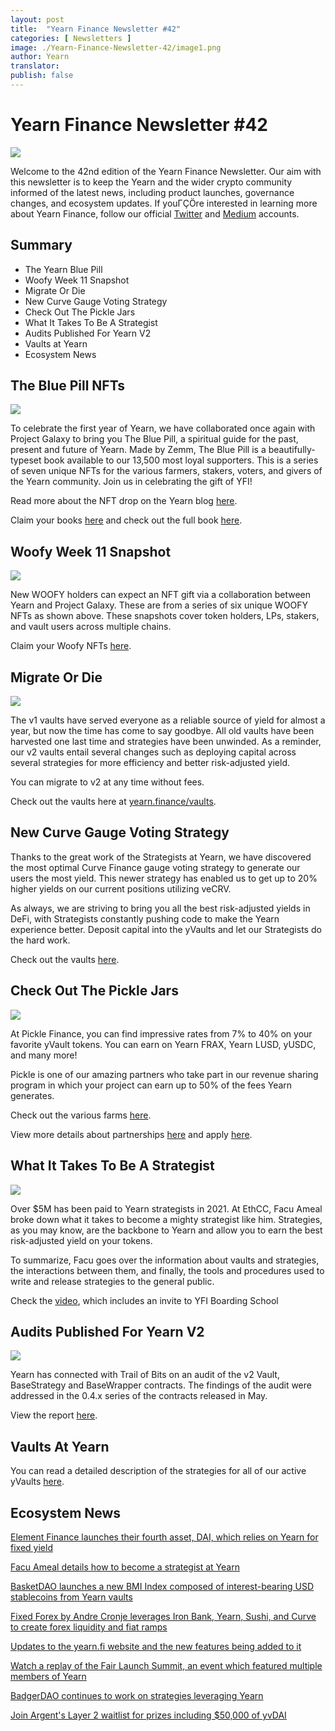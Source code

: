 ```yaml
---
layout: post
title:  "Yearn Finance Newsletter #42"
categories: [ Newsletters ]
image: ./Yearn-Finance-Newsletter-42/image1.png
author: Yearn
translator:
publish: false
---
```


# Yearn Finance Newsletter #42

![](image1.png)

Welcome to the 42nd edition of the Yearn Finance Newsletter. Our aim with this newsletter is to keep the Yearn and the wider crypto community informed of the latest news, including product launches, governance changes, and ecosystem updates. If youΓÇÖre interested in learning more about Yearn Finance, follow our official [Twitter](https://twitter.com/iearnfinance) and [Medium](https://medium.com/iearn) accounts.

## **Summary**

- The Yearn Blue Pill
- Woofy Week 11 Snapshot
- Migrate Or Die
- New Curve Gauge Voting Strategy
- Check Out The Pickle Jars
- What It Takes To Be A Strategist
- Audits Published For Yearn V2
- Vaults at Yearn
- Ecosystem News

## **The Blue Pill NFTs**

![](image2.png)

To celebrate the first year of Yearn, we have collaborated once again with Project Galaxy to bring you The Blue Pill, a spiritual guide for the past, present and future of Yearn. Made by Zemm, The Blue Pill is a beautifully-typeset book available to our 13,500 most loyal supporters. This is a series of seven unique NFTs for the various farmers, stakers, voters, and givers of the Yearn community. Join us in celebrating the gift of YFI!

Read more about the NFT drop on the Yearn blog [here](https://medium.com/iearn/the-blue-pill-ca44ed01f16f).

Claim your books [here](https://galaxy.eco/yearn) and check out the full book [here](https://thebluepill.eth.link/).

## **Woofy Week 11 Snapshot**

![](image3.png)

New WOOFY holders can expect an NFT gift via a collaboration between Yearn and Project Galaxy. These are from a series of six unique WOOFY NFTs as shown above. These snapshots cover token holders, LPs, stakers, and vault users across multiple chains.

Claim your Woofy NFTs [here](https://galaxy.eco/yearn).

## **Migrate Or Die**

![](image4.png)

The v1 vaults have served everyone as a reliable source of yield for almost a year, but now the time has come to say goodbye. All old vaults have been harvested one last time and strategies have been unwinded. As a reminder, our v2 vaults entail several changes such as deploying capital across several strategies for more efficiency and better risk-adjusted yield.

You can migrate to v2 at any time without fees.

Check out the vaults here at [yearn.finance/vaults](https://yearn.finance/vaults).

## **New Curve Gauge Voting Strategy**

Thanks to the great work of the Strategists at Yearn, we have discovered the most optimal Curve Finance gauge voting strategy to generate our users the most yield. This newer strategy has enabled us to get up to 20% higher yields on our current positions utilizing veCRV.

As always, we are striving to bring you all the best risk-adjusted yields in DeFi, with Strategists constantly pushing code to make the Yearn experience better. Deposit capital into the yVaults and let our Strategists do the hard work.

Check out the vaults [here](https://yearn.finance/vaults).

## **Check Out The Pickle Jars**

![](image5.png)

At Pickle Finance, you can find impressive rates from 7% to 40% on your favorite yVault tokens. You can earn on Yearn FRAX, Yearn LUSD, yUSDC, and many more!

Pickle is one of our amazing partners who take part in our revenue sharing program in which your project can earn up to 50% of the fees Yearn generates.

Check out the various farms [here](https://app.pickle.finance/farms).

View more details about partnerships [here](https://twitter.com/iearnfinance/status/1367508483952771075) and apply [here](https://yearnfinance.typeform.com/to/uP7xOJUN).

## **What It Takes To Be A Strategist**

![](image6.png)

Over $5M has been paid to Yearn strategists in 2021. At EthCC, Facu Ameal broke down what it takes to become a mighty strategist like him. Strategies, as you may know, are the backbone to Yearn and allow you to earn the best risk-adjusted yield on your tokens.

To summarize, Facu goes over the information about vaults and strategies, the interactions between them, and finally, the tools and procedures used to write and release strategies to the general public.

Check the [video](https://www.youtube.com/watch?v=NVR3teJw0Y0), which includes an invite to YFI Boarding School

## **Audits Published For Yearn V2**

![](image7.png)

Yearn has connected with Trail of Bits on an audit of the v2 Vault, BaseStrategy and BaseWrapper contracts. The findings of the audit were addressed in the 0.4.x series of the contracts released in May.

View the report [here](https://github.com/trailofbits/publications/blob/master/reviews/YearnV2Vaults.pdf).

## **Vaults At Yearn**

You can read a detailed description of the strategies for all of our active yVaults [here](https://medium.com/yearn-state-of-the-vaults/the-vaults-at-yearn-9237905ffed3).

## **Ecosystem News**

[Element Finance launches their fourth asset, DAI, which relies on Yearn for fixed yield](https://twitter.com/element_fi/status/1417880198033387526)

[Facu Ameal details how to become a strategist at Yearn](https://youtu.be/NVR3teJw0Y0)

[BasketDAO launches a new BMI Index composed of interest-bearing USD stablecoins from Yearn vaults](https://twitter.com/BasketDAOOrg/status/1415505266221535237)

[Fixed Forex by Andre Cronje leverages Iron Bank, Yearn, Sushi, and Curve to create forex liquidity and fiat ramps](https://andrecronje.medium.com/fair-launches-decentralized-collaboration-and-fixed-forex-ab327a2e4fc4)

[Updates to the yearn.fi website and the new features being added to it](https://twitter.com/dudesahn/status/1417898521685078016)

[Watch a replay of the Fair Launch Summit, an event which featured multiple members of Yearn](https://youtu.be/1KqxvJnNRWg)

[BadgerDAO continues to work on strategies leveraging Yearn](https://twitter.com/BadgerDAO/status/1420468295388520449)

[Join Argent's Layer 2 waitlist for prizes including $50,000 of yvDAI](https://twitter.com/argentHQ/status/1422262937423597571)
